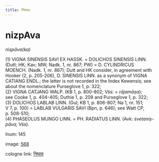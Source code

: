 ```yaml
---
title: निष्पाव
---
```


# nizpAva

<i>niṣpāva(ka)</i>  <div n="P" />(1) <bot>VIGNA SINENSIS SAVI EX HASSK.</bot> = <bot>DOLICHOS SINENSIS LINN.</bot> <div n="lb" />(Dutt; HK; Kav; MW; Nadk. 1, nr. 867; PW) = <bot>D. CYLINDRICUS <div n="lb" />MOENCH.</bot> (Nadk. 1, nr. 867); Dutt and HK consider, in agreement with <div n="lb" />Hooker (2, p. 205-206), <bot>D. SINENSIS LINN.</bot> as a synonym of <bot>VIGNA <div n="lb" />CATIANG ENDL.</bot>; the latter is not recorded in the Index Kewensis; see <div n="lb" />about the nomenclature Purseglove 1, p. 322; <div n="P" />(2) <bot>VIGNA CATJANG WALP.</bot> (KB 1, p. 800-802; Vśs: = <i>rājamāṣa</i>); <div n="lb" />see Cooke 1, p. 404-405; Duthie 1, p. 209 and Purseglove 1, p. 322; <div n="P" />(3) <bot>DOLICHOS LABLAB LINN.</bot> (Gul; KB 1, p. 806-807; Na 1, nr. 151; <div n="lb" />V 7, p. 100) = <bot>LABLAB VULGARIS SAVI</bot> (Bpn, p. 646); see Watt CP, <div n="lb" />p. 508-510; <div n="P" />(4) <bot>PHASEOLUS MUNGO LINN.</bot> = <bot>PH. RADIATUS LINN.</bot> (Avk: <i>śvetaniṣ-</i> <div n="lb" /><i>pāva;</i> Vśs).

lnum: 145

image: [568](https://www.sanskrit-lexicon.uni-koeln.de/scans/csl-apidev/servepdf.php?dict=snp&page=568)

cologne link: [निष्पाव](https://sanskrit-lexicon.uni-koeln.de/scans/csl-apidev/getword.php?dict=snp&key=निष्पाव)

